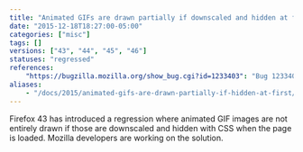 ```yaml
---
title: "Animated GIFs are drawn partially if downscaled and hidden at first"
date: "2015-12-18T18:27:00-05:00"
categories: ["misc"]
tags: []
versions: ["43", "44", "45", "46"]
statuses: "regressed"
references:
    "https://bugzilla.mozilla.org/show_bug.cgi?id=1233403": "Bug 1233403 - Animated GIFs are partially drawn if those are hidden at first"
aliases:
    - "/docs/2015/animated-gifs-are-drawn-partially-if-hidden-at-first/"
---
```

Firefox 43 has introduced a regression where animated GIF images are not entirely drawn if those are downscaled and hidden with CSS when the page is loaded. Mozilla developers are working on the solution.
